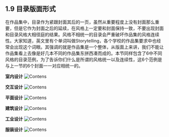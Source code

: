 ## 1.9 目录版面形式

在作品集中，目录作为紧跟封面其后的一页，虽然从重要程度上没有封面那么重要，但是它作为封面之后的延续，在风格上一定要和封面保持一致，不要出现封面和目录风格大相径庭的结果。风格不相统一的目录会严重破坏作品集的风格连续性。大家知道，英文里有个单词叫做Storytelling，各个学校的作品集要求中也经常会出现这个词眼。其强调的就是作品集是一个整体，从版面上来讲，我们不能让作品集看上去像是好几本不同的作品集东拼西凑而成的。本节同样包含了6中不同风格的目录范例，为了告诉你们什么是所谓的风格统一以及连续性，这6个范例是与上一节的6个封面一一对应相统一的。

**室内设计**
![Contens](http://kitpic.makebi.net/layout/c9/ldk_44.jpg)

**交互设计**
![Contens](http://kitpic.makebi.net/layout/c9/ldk_45.jpg)

**平面设计**
![Contens](http://kitpic.makebi.net/layout/c9/ldk_46.jpg)

**建筑设计**
![Contens](http://kitpic.makebi.net/layout/c9/ldk_47.jpg)

**工业设计**
![Contens](http://kitpic.makebi.net/layout/c9/ldk_48.jpg)

**服装设计**
![Contens](http://kitpic.makebi.net/layout/c9/ldk_49.jpg)